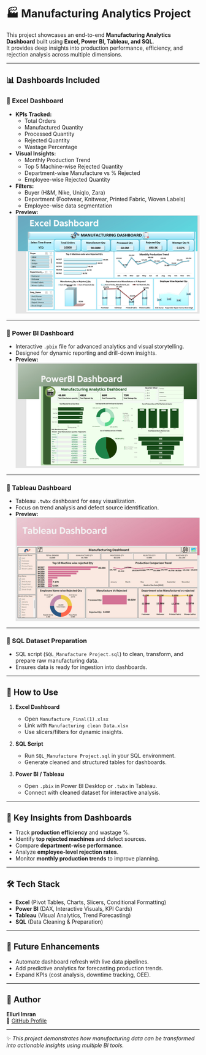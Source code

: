 # 🏭 Manufacturing Analytics Project

This project showcases an end-to-end **Manufacturing Analytics Dashboard** built using **Excel, Power BI, Tableau, and SQL**.  
It provides deep insights into production performance, efficiency, and rejection analysis across multiple dimensions.

---

## 📊 Dashboards Included

### 🔹 Excel Dashboard
- **KPIs Tracked:**
  - Total Orders
  - Manufactured Quantity
  - Processed Quantity
  - Rejected Quantity
  - Wastage Percentage
- **Visual Insights:**
  - Monthly Production Trend
  - Top 5 Machine-wise Rejected Quantity
  - Department-wise Manufacture vs % Rejected
  - Employee-wise Rejected Quantity
- **Filters:**
  - Buyer (H&M, Nike, Uniqlo, Zara)
  - Department (Footwear, Knitwear, Printed Fabric, Woven Labels)
  - Employee-wise data segmentation
- **Preview:**  
  ![Excel Dashboard](Manufacturing%20Dashboard_Excel.jpg)

---

### 🔹 Power BI Dashboard
- Interactive `.pbix` file for advanced analytics and visual storytelling.
- Designed for dynamic reporting and drill-down insights.
- **Preview:**  
  ![Power BI Dashboard](Powerbi_manufacturing%20DB.jpg)

---

### 🔹 Tableau Dashboard
- Tableau `.twbx` dashboard for easy visualization.
- Focus on trend analysis and defect source identification.
- **Preview:**  
  ![Tableau Dashboard](Tableau_manufacturing%20DB.jpg)

---

### 🔹 SQL Dataset Preparation
- SQL script (`SQL_Manufacture Project.sql`) to clean, transform, and prepare raw manufacturing data.
- Ensures data is ready for ingestion into dashboards.

---

## 🚀 How to Use

1. **Excel Dashboard**
   - Open `Manufacture_Final(1).xlsx`
   - Link with `Manufacturing clean Data.xlsx`
   - Use slicers/filters for dynamic insights.

2. **SQL Script**
   - Run `SQL_Manufacture Project.sql` in your SQL environment.
   - Generate cleaned and structured tables for dashboards.

3. **Power BI / Tableau**
   - Open `.pbix` in Power BI Desktop or `.twbx` in Tableau.
   - Connect with cleaned dataset for interactive analysis.

---

## 🎯 Key Insights from Dashboards

- Track **production efficiency** and wastage %.
- Identify **top rejected machines** and defect sources.
- Compare **department-wise performance**.
- Analyze **employee-level rejection rates**.
- Monitor **monthly production trends** to improve planning.

---

## 🛠️ Tech Stack

- **Excel** (Pivot Tables, Charts, Slicers, Conditional Formatting)  
- **Power BI** (DAX, Interactive Visuals, KPI Cards)  
- **Tableau** (Visual Analytics, Trend Forecasting)  
- **SQL** (Data Cleaning & Preparation)

---

## 📌 Future Enhancements

- Automate dashboard refresh with live data pipelines.
- Add predictive analytics for forecasting production trends.
- Expand KPIs (cost analysis, downtime tracking, OEE).

---

## 👤 Author

**Elluri Imran**  
📌 [GitHub Profile](https://github.com/Elluriimran)

---

✨ *This project demonstrates how manufacturing data can be transformed into actionable insights using multiple BI tools.*


